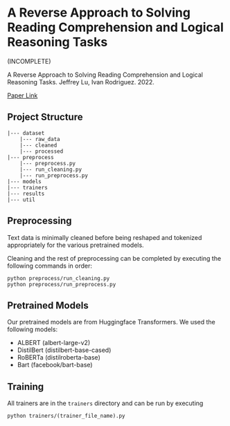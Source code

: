 # A Reverse Approach to Solving Reading Comprehension and Logical Reasoning Tasks

(INCOMPLETE)

A Reverse Approach to Solving Reading Comprehension and Logical Reasoning Tasks. Jeffrey Lu, Ivan Rodriguez. 2022.

[Paper Link](https://link.com)

## Project Structure

```
|--- dataset
    |--- raw_data
    |--- cleaned
    |--- processed
|--- preprocess
    |--- preprocess.py
    |--- run_cleaning.py
    |--- run_preprocess.py
|--- models
|--- trainers
|--- results
|--- util
```

## Preprocessing
Text data is minimally cleaned before being reshaped and tokenized appropriately for the various pretrained models.

Cleaning and the rest of preprocessing can be completed by executing the following commands in order:

```
python preprocess/run_cleaning.py
python preprocess/run_preprocess.py
```

## Pretrained Models

Our pretrained models are from Huggingface Transformers. We used the following models:
- ALBERT (albert-large-v2)
- DistilBert (distilbert-base-cased)
- RoBERTa (distilroberta-base)
- Bart (facebook/bart-base)

## Training

All trainers are in the `trainers` directory and can be run by executing

```
python trainers/(trainer_file_name).py
```
